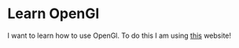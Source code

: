 # Learn OpenGl

I want to learn how to use OpenGl. To do this I am using [this](www.learnopengl.com) website!
